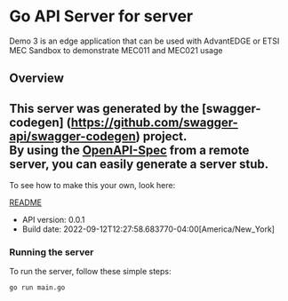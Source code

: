 # Go API Server for server

Demo 3 is an edge application that can be used with AdvantEDGE or ETSI MEC Sandbox to demonstrate MEC011 and MEC021 usage

## Overview
This server was generated by the [swagger-codegen]
(https://github.com/swagger-api/swagger-codegen) project.  
By using the [OpenAPI-Spec](https://github.com/OAI/OpenAPI-Specification) from a remote server, you can easily generate a server stub.  
-

To see how to make this your own, look here:

[README](https://github.com/swagger-api/swagger-codegen/blob/master/README.md)

- API version: 0.0.1
- Build date: 2022-09-12T12:27:58.683770-04:00[America/New_York]


### Running the server
To run the server, follow these simple steps:

```
go run main.go
```

